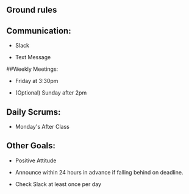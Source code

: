 ## Ground rules

## Communication:
* Slack

* Text Message

##Weekly Meetings:
* Friday at 3:30pm

* (Optional) Sunday after 2pm

## Daily Scrums:
* Monday's After Class  


## Other Goals:
* Positive Attitude

* Announce within 24 hours in advance if falling behind on deadline.

* Check Slack at least once per day 